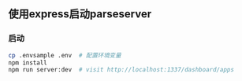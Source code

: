## 使用express启动parseserver

### 启动
```bash
cp .envsample .env  # 配置环境变量
npm install
npm run server:dev  # visit http://localhost:1337/dashboard/apps
```